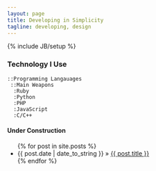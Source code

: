 ```yaml
---
layout: page
title: Developing in Simplicity
tagline: developing, design
---
```

{% include JB/setup %}

### Technology I Use
		
	::Programming Langauages
	 ::Main Weapons	
	  :Ruby
	  :Python
	  :PHP
	  :JavaScript
	  :C/C++

#### Under Construction
	

<ul class="posts">
  {% for post in site.posts %}
    <li><span>{{ post.date | date_to_string }}</span> &raquo; <a href="{{ BASE_PATH }}{{ post.url }}">{{ post.title }}</a></li>
  {% endfor %}
</ul>



